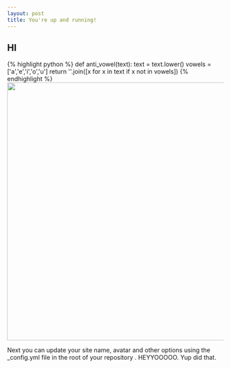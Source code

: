 ```yaml
---
layout: post
title: You're up and running!
---
```


<h2>HI</h2>
{% highlight python %}
def anti_vowel(text):
	text = text.lower()
	vowels = ['a','e','i','o','u']
	return ''.join([x for x in text if x not in vowels])
{% endhighlight %}


<div>
    <a href="https://plot.ly/~RafehQazi/14/" target="_blank" title="" style="display: block; text-align: center;"><img src="https://plot.ly/~RafehQazi/14.png" alt="" style="max-width: 100%;width: 600px;"  width="600" onerror="this.onerror=null;this.src='https://plot.ly/404.png';" /></a>
    <script data-plotly="RafehQazi:14"  src="https://plot.ly/embed.js" async></script>
</div>



Next you can update your site name, avatar and other options using the _config.yml file in the root of your repository . HEYYOOOOO. Yup did that.
